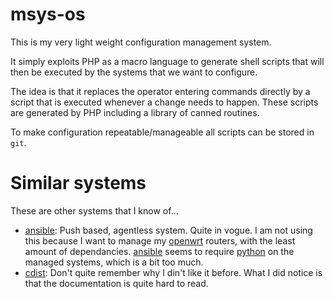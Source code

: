 # msys-os

This is my very light weight configuration management system.

It simply exploits PHP as a macro language to generate shell scripts
that will then be executed by the systems that we want to configure.

The idea is that it replaces the operator entering commands directly
by a script that is executed whenever a change needs to happen.  These
scripts are generated by PHP including a library of canned routines.

To make configuration repeatable/manageable all scripts can be stored
in `git`.

# Similar systems

These are other systems that I know of...

- [ansible][a]: Push based, agentless system.  Quite in vogue.
  I am not using this because I want to manage my [openwrt][ow]
  routers, with the least amount of dependancies.  [ansible][a]
  seems to require [python][py] on the managed systems, which
  is a bit too much.
- [cdist][c]: Don't quite remember why I din't like it before.
  What I did notice is that the documentation is quite hard to
  read.


[home]: https://github.com/TortugaLabs/msys-os/	"msys-os"
[a]: https://www.ansible.com/	"Ansible"
[c]: http://www.nico.schottelius.org/software/cdist/ "cdist"
[ow]: https://openwrt.org/ "OpenWrt"
[py]: https://www.python.org/ "Python, computer language"
